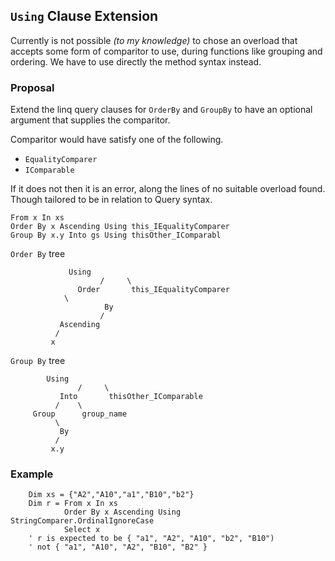 ## `Using` Clause Extension

Currently is not possible _(to my knowledge)_ to chose an overload that accepts some form of comparitor to use, during functions like grouping and ordering.
We have to use directly the method syntax instead.

### Proposal

Extend the linq query clauses for `OrderBy` and `GroupBy` to have an optional argument that supplies the comparitor.

Comparitor would have satisfy one of the following.
  - `EqualityComparer`
  - `IComparable`

If it does not then it is an error, along the lines of no suitable overload found. Though tailored to be in relation to Query syntax.

```vbnet
From x In xs
Order By x Ascending Using this_IEqualityComparer
Group By x.y Into gs Using thisOther_IComparabl
```

`Order By` tree
```
		     Using
                    /     \
               Order       this_IEqualityComparer
		    \ 
                     By
                    /
           Ascending
          /
         x      
```

`Group By` tree
```
		Using
               /     \
           Into       thisOther_IComparable
          /    \
     Group      group_name
          \
           By
          /
         x.y
```

### Example
```vbnet
    Dim xs = {"A2","A10","a1","B10","b2"}
    Dim r = From x In xs
            Order By x Ascending Using StringComparer.OrdinalIgnoreCase
            Select x
    ' r is expected to be { "a1", "A2", "A10", "b2", "B10")
    ' not { "a1", "A10", "A2", "B10", "B2" }
```
